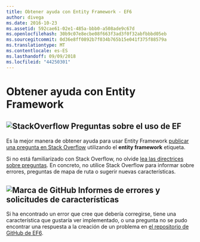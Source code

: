 ```yaml
---
title: Obtener ayuda con Entity Framework - EF6
author: divega
ms.date: 2016-10-23
ms.assetid: 592cae61-02e1-485a-bbb0-a508ade9c67d
ms.openlocfilehash: 30b9c07e8ecbe08f663f3ad3f0f32abfbbbd05eb
ms.sourcegitcommit: 0d36e8ff0892b7f034b765b15e041f375f88579a
ms.translationtype: MT
ms.contentlocale: es-ES
ms.lasthandoff: 09/09/2018
ms.locfileid: "44250301"
---
```

# <a name="get-help-using-entity-framework"></a>Obtener ayuda con Entity Framework
## <a name="stackoverflowef6mediastackoverflowpng-questions-about-using-ef"></a>![StackOverflow](~/ef6/media/stackoverflow.png) Preguntas sobre el uso de EF  

Es la mejor manera de obtener ayuda para usar Entity Framework [publicar una pregunta en Stack Overflow](http://stackoverflow.com/questions/ask) utilizando el **entity framework** etiqueta.  

Si no está familiarizado con Stack Overflow, no olvide [lea las directrices sobre preguntas](http://stackoverflow.com/help/asking). En concreto, no utilice Stack Overflow para informar sobre errores, preguntas de mapa de ruta o sugerir nuevas características.  

## <a name="github-markef6mediagithub-mark-32pxpng-bug-reports-and-feature-requests"></a>![Marca de GitHub](~/ef6/media/github-mark-32px.png) Informes de errores y solicitudes de características  

Si ha encontrado un error que cree que debería corregirse, tiene una característica que gustaría ver implementado, o una pregunta no se pudo encontrar una respuesta a la creación de un problema en [el repositorio de GitHub de EF6](https://github.com/aspnet/EntityFramework6/issues).
